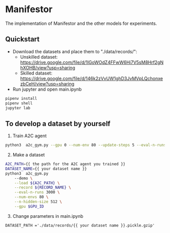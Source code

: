 # Manifestor
The implementation of Manifestor and the other models for experiments.

## Quickstart
- Download the datasets and place them to "./data/records/":
  - Unskilled dataset: https://drive.google.com/file/d/1lGoWOdZ4FFwW6Hi7V5sM8Hrf2gNhXOHB/view?usp=sharing
  - Skilled dataset: https://drive.google.com/file/d/146k2zVvUW1ghD3JvMVpLQchonxezbCeH/view?usp=sharing
- Run jupyter and open main.ipynb
```bash
pipenv install
pipenv shell
jupyter lab
```

## To develop a dataset by yourself
1. Train A2C agent
```bash
python3  a2c_gym.py --gpu 0 --num-env 80 --update-steps 5 --eval-n-runs 50 --n-hidden-size 512 --max-grad-norm 0.5
```

2. Make a dataset
```bash
A2C_PATH={{ the path for the A2C agent you trained }}
DATASET_NAME={{ your dataset name }}
python3  a2c_gym.py
	--demo \
	--load ${A2C_PATH} \
	--record ${RECORD_NAME} \
	--eval-n-runs 3000 \
	--num-envs 80 \
	--n-hidden-size 512 \
	--gpu $GPU_ID
```

3. Change parameters in main.ipynb
```python3
DATASET_PATH ='./data/records/{{ your dataset name }}.pickle.gzip'
```
